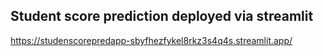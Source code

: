 ## Student score prediction deployed via streamlit

https://studenscorepredapp-sbyfhezfykel8rkz3s4q4s.streamlit.app/
